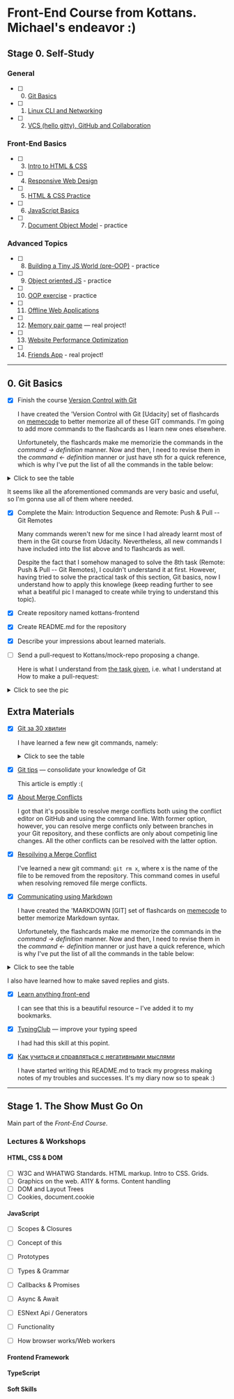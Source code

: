 # Front-End Course from Kottans. Michael's endeavor :)

## Stage 0. Self-Study

### General
- [ ] 0. [Git Basics](https://github.com/kottans/frontend/blob/master/tasks/git-intro.md)
- [ ] 1. [Linux CLI and Networking](https://github.com/kottans/frontend/blob/master/tasks/linux-cli-http.md)
- [ ] 2. [VCS (hello gitty), GitHub and Collaboration](https://github.com/kottans/frontend/blob/master/tasks/git-collaboration.md)

### Front-End Basics
- [ ] 3. [Intro to HTML & CSS](https://github.com/kottans/frontend/blob/master/tasks/html-css-intro.md)
- [ ] 4. [Responsive Web Design](https://github.com/kottans/frontend/blob/master/tasks/html-css-responsive.md)
- [ ] 5. [HTML & CSS Practice](https://github.com/kottans/frontend/blob/master/tasks/html-css-popup.md)
- [ ] 6. [JavaScript Basics](https://github.com/kottans/frontend/blob/master/tasks/js-basics.md)
- [ ] 7. [Document Object Model](https://github.com/kottans/frontend/blob/master/tasks/js-dom.md) - practice

### Advanced Topics
- [ ] 8. [Building a Tiny JS World (pre-OOP)](https://github.com/kottans/frontend/blob/master/tasks/js-pre-oop.md) - practice
- [ ] 9. [Object oriented JS](https://github.com/kottans/frontend/blob/master/tasks/js-oop.md) - practice
- [ ] 10. [OOP exercise](https://github.com/kottans/frontend/blob/master/tasks/js-post-oop.md) - practice
- [ ] 11. [Offline Web Applications](https://github.com/kottans/frontend/blob/master/tasks/app-design-offline.md)
- [ ] 12. [Memory pair game](https://github.com/kottans/frontend/blob/master/tasks/memory-pair-game.md) — real project!
- [ ] 13. [Website Performance Optimization](https://github.com/kottans/frontend/blob/master/tasks/app-design-performance.md)
- [ ] 14. [Friends App](https://github.com/kottans/frontend/blob/master/tasks/friends-app.md) - real project!
________________________________________________


## 0. Git Basics

- [x] Finish the course [Version Control with Git](https://www.udacity.com/course/version-control-with-git--ud123)

  I have created the 'Version Control with Git [Udacity] set of flashcards on [memecode](https://www.memcode.com/users/1823) to better memorize all of these GIT commands. I'm going to add more commands to the flashcards as I learn new ones elsewhere.

  Unfortunetely, the flashcards make me memorizie the commands in the *command -> definition* manner. Now and then, I need to revise them in the *command <- definition* manner or just have sth for a quick reference, which is why I've put the list of all the commands in the table below:

<details>
  <summary>Click to see the table</summary>
  
|#|Git command|Explanation
|---|:---|---
|1.| `git pull --rebase` |Ensures that changes made to the local repo are put on top of the changes made in the remote (коротка форма для `git fetch` а потім `git rebase`)
|2.| `git push`|Uploads local repository content to a remote repository
|3.| `git pull`|Fetches and downloads content from a remote repository and immediately updates the local repository to match that content (*просто коротша форма для `git fetch` а потім `git merge`*)
|4.| `git fetch`|
|5.| `git rebase x`|
|6.| `git reset --hard HEAD^`|
|7.| `git reset HEADx`|
|8.| `git reset --soft HEAD^`|
|9.| `git reset --mixed HEAD^`|
|10.| `git reflog`|
|11.| `git show HEAD^^^2` or `HEAD~2^2`|
|12.| `git show HEAD^^` or `HEAD~2`|
|13.| `git show HEAD^^^` or `HEAD~3`|
|14.| `git show SHA^2`, where SHA is the SHA of a merge commit|
|15.| `git show HEAD^` or `HEAD~` or `HEAD~1`|
|16.| `git commit --amend`| Додає все з **останнього** коміту в проміжну область для виправленого коміту. Якщо ви помітили, що ви зробили помилку у вашому коміт-повідомленні, або ви забули додати файл після того, як зробили коміт, ви можете легко виправити це за допомогою цієї команди.
|17.| `git revert x`, where x is the SHA of commit to revert| Використовується для більш складних виправлень, які знаходяться **не в останньому коміті** (або якщо ви вже завантажили свої зміни через push). Це дасть змогу взяти всі зміни, які були у коміті, відмінити їх, і створити новий комміт. Коли ви повертаєтесь до старих комітів, майте на увазі, що виникає ризик отримати т.з. "конфлікти злиття". Це відбувається, коли файл змінюється через інший пізніший коміт, і тепер git не може знайти правильні рядки, до яких треба повернутися, так як їх там вже нема.
|18.| `git merge x`, where x is the name of the branch to be merged into the branch that's currently checked out|
|19.| `git reset --hard HEAD^`|
|20.| `git log --oneline --graph --all`|
|21.| `git checkout -b x y`, where x is the name of the newly-created branch, y is the branch name (the most recent commit in that branch) or a commit's SHA which the newly-created brach will stem from|
|22.| `git branch -D x`, where x is the name of the branch, and the flag MUST be CAPITALIZED|
|23.| `git branch -d x`, where x is the name of the branch|
|24.| `git checkout x`, where x is is the name of the brance|
|25.| `git branch x`|
|26.| `git branch`|
|27.| `git commit -m "x"`, where x is used as the commit message. Be aware that you can't provide a description for the commit, only the message part|
|28.| `git tag -d x`, where x is the name of the tag|
|29.| `git tag`|
|30.| `git tag -a x`, where x is the name of the tag. If you don't provide the flag, then it'll create what's called lightweight tag.|
||**Wildcards:**|
||- `**`|
||- `[a-z]`|
||- `[abc]`|
||- `?`|
||- `samples/*.jpg`|
||.gitignore|
|31.| `git diff <sha 1> <sha 2>`| Compares any two commits you need
|32.| `git rm --cached x`, where x is the name of the file|
|33.| `git add .` (in a regular way it would be used as `git add x x ... xN`, where x, xN are the names of the files|
|34.| `git config --global user.name "x"`, where x is Your-Full-Name|
|35.| `git config --global user.email "x"`, where x is Your-Email|
|36.| `git show x`, where x is first 7 chars of the commit's SHA:|
|| - `--stat`|
|| - `-p` or `--patch`|
|| - `-w`|
|37.| `git log -p` (or `--patch`)|
|38.| `git log --stat`|
|39.| `git log` (to leave Less text editor, use **q**)|
|40.| `git status`|
|41.| `git clone https://...` (optionally, u could add the folder name after the url, to clone the repository into that folder, e.g. use another name of the repository locally)|
|42.| `git init`|
|43.| `git config --list`|
|44.| `git config --global core.editor "code --wait"`|
|45.| `git config --global merge.conflictstyle diff3`|
  </details>

  It seems like all the aforementioned commands are very basic and useful, so I'm gonna use all of them where needed.



- [x] Complete the Main: Introduction Sequence and Remote: Push & Pull -- Git Remotes

  Many commands weren't new for me since I had already learnt most of them in the Git course from Udacity. Nevertheless, all new commands I have included into the list above and to flashcards as well.

  Despite the fact that I somehow managed to solve the 8th task (Remote: Push & Pull -- Git Remotes), I couldn't understand it at first. However, having tried to solve the practical task of this section, Git basics, now I understand how to apply this knowlege (keep reading further to see what a beatiful pic I managed to create while trying to understand this topic).


- [x] Create repository named kottans-frontend

- [x] Create README.md for the repository

- [x] Describe your impressions about learned materials.

- [ ] Send a pull-request to Kottans/mock-repo proposing a change.

  Here is what I understand from [the task given](https://github.com/kottans/frontend/blob/master/tasks/git-intro.md), i.e. what I understand at How to make a pull-request:

<details>
  <summary>Click to see the pic</summary>
  
![how to make a pull-request](https://clip2net.com/clip/m0/33c0a-clip-191kb.jpg?nocache=1)
</details>

## Extra Materials

- [x] [Git за 30 хвилин](https://codeguida.com/post/453)

  I have learned a few new git commands, namely:

  <details>
  <summary>Click to see the table</summary>

  |#|Command|Description
  |---|---|---:
  |1.|`git remote add origin https://github.com/...`| Зв'язує наш локальний репозиторій з репозиторієм на GitHub і дає кличку origin останньому. Проект може мати безліч дистанційних репозиторіїв одночасно. Для того, щоб відрізнити їх один від одного ми даємо їм різні клички/назви. Традиційно основний дистанційний репозиторій в git називають *origin*.
  |2.|`git pull x y`| Отримує зміни з сервера. x - назва/кличка дистанційного репо, y - назва гілки цього репозиторію, яку ми хочемо отримати
  |3.| `git push x y`| Завантажує коміти на сервер. Приймає два параметри - назва/кличка дистанційного репо (у нашому випадку x) і гілка, на яку ми хочемо завантажити коміт (за замовчування для кожного репозиторія встановлена гілка master, але в нашому випадку y).
  |4.| `git difftool <sha 1> <sha 2>`| графічний клієнт, що показує всі відмінності між двома заданими комітами
  |5.| 'git checkout <sha>| Виявляється з допомогою цієї команди можна не тільки перемикатися між гілками, а щей й між комітами, тобто переміщуватсия в минуле :), а потім назад в майбутнє ))
  |6.| `git mergetool`| Більшість розробників вважають, що краще вирішувати дані конфлікти за допомогою GUI клієнту. Щоб запустити графічний клієнт використовують цю команду. Проте в статті нічого про те, як її конфігуруфвати
  
  </details>
  
- [x] [Git tips](http://sixrevisions.com/web-development/git-tips/) — consolidate your knowledge of Git

  This article is emptly :(

- [x] [About Merge Conflicts](https://docs.github.com/en/free-pro-team@latest/github/collaborating-with-issues-and-pull-requests/about-merge-conflicts)

  I got that it's possible to resolve merge conflicts both using the conflict editor on GitHub and using the command line. With former option, however, you can resolve merge conflicts only between branches in your Git repository, and these conflicts are only about competinig line changes. All the other conflicts can be resolved with the latter option.

- [x] [Resoilving a Merge Conflict](https://docs.github.com/en/free-pro-team@latest/github/collaborating-with-issues-and-pull-requests/resolving-a-merge-conflict-using-the-command-line)

  I've learned a new git command: `git rm x`, where x is the name of the file to be removed from the repository.  This command comes in useful when resolving removed file merge conflicts.

- [x] [Communicating using Markdown](https://lab.github.com/githubtraining/communicating-using-markdown)

  I have created the 'MARKDOWN [GIT] set of flashcards on [memecode](https://www.memcode.com/users/1823) to better memorize Markdown syntax.

  Unfortunetely, the flashcards make me memorize the commands in the *command -> definition* manner. Now and then, I need to revise them in the *command <- definition* manner or just have a quick reference, which is why I've put the list of all the commands in the table below:

<details>
  <summary>Click to see the table</summary>
  
|#|Piece of Syntax|Description
|---|---|---:
|1.| `-` or `*`| Creates an unordered list
|2.| `- [ ] x`| Adds a checkbox
|3.| `- [x] x`| Adds a ticked checkbox
|4.| `[title](url)`| Creates a link (TIP: use the keyboard shortcut **command + k** to create a link
|5.| `# header 1` ... `###### header 6`| Header 1 is the largest, while header 6 is the smallest
|6.| `![title](url)`| Adds an image
|7.| `**x**`| Bold **x**
|8.| `*x*`| Italic *x*
|9.| `~~ABC~~`| Strikethrough x (закреслений)
|10.| `**aaa _aaa_ aaa**`| **aaa _aaa_ aaa**
|11.| `***aaa aaa aaa***`| ***aaa aaa aaa***
|12.|  `> x`| Adds quotation
|13.| `@perseon`, where *person* is a person's username or team name| Mentions a person or a team; autocomplete results are restricted to repository collaborators and any other participants on the thread
|14.| `@organisation/team` | Subscribes all members of the team to the conversation
|15.| `#`| Brings up a list of suggested issues and pull requests within the repository
|16.| `:`| Brings up a list of suggested emoji ([emoji-cheat-sheet.com](https://www.webfx.com/tools/emoji-cheat-sheet/))
|17.| `---`| Creates each column's header of a table. **At least 3 hyphens must be used**
|18.| `\|`| Separates each column of the table
|19.| `:---`, `:---:`, `---:`| Aligns text to the left, center, and to the right, respectively
|20.| `\```xxx *code* ```/`| Adds an optional language identifier to enable syntax highlighting in your fenced code block. Use `HTML`, `CSS`, or `JavaScript` instead of `xxx`. Other identifiers for more languages you can find [here](https://github.com/github/linguist/blob/master/lib/linguist/languages.yml). Don't pay your attention to the `\/`, they are not needed in the real syntax.
|21.| `<details><summary>message</summary> content</details>`| Adds a collapsible section containing sth. NB: Make sure you have an empty line after the closing `</summary>` tag, otherwise the markdown/code blocks won't show correctly. NB: Make sure you have an empty line after the closing `</details>` tag if you have multiple collapsible sections.
</details>

  I also have learned how to make saved replies and gists.

- [x] [Learn anything front-end](https://learn-anything.xyz/web-development/front-end)

  I can see that this is a beautiful resource – I've added it to my bookmarks.

- [x] [TypingClub](https://www.typingclub.com/) — improve your typing speed

  I had had this skill at this popint.

- [x] [Как учиться и справляться с негативными мыслями](https://guides.hexlet.io/learning/)

  I have started writing this README.md to track my progress making notes of my troubles and successes. It's my diary now so to speak :)



_________________________________________________________________________

## Stage 1. The Show Must Go On

Main part of the _Front-End Course_.

### Lectures & Workshops

#### HTML, CSS & DOM

- [ ] W3C and WHATWG Standards. HTML markup. Intro to CSS. Grids.
- [ ] Graphics on the web. А11Y & forms. Content handling
- [ ] DOM and Layout Trees
- [ ] Cookies, document.cookie

#### JavaScript

- [ ] Scopes & Closures
- [ ] Concept of this
- [ ] Prototypes
- [ ] Types & Grammar
- [ ] Callbacks & Promises
- [ ] Async & Await
- [ ] ESNext Api / Generators
- [ ] Functionality
- [ ] How browser works/Web workers


#### Frontend Framework

#### TypeScript

#### Soft Skills


